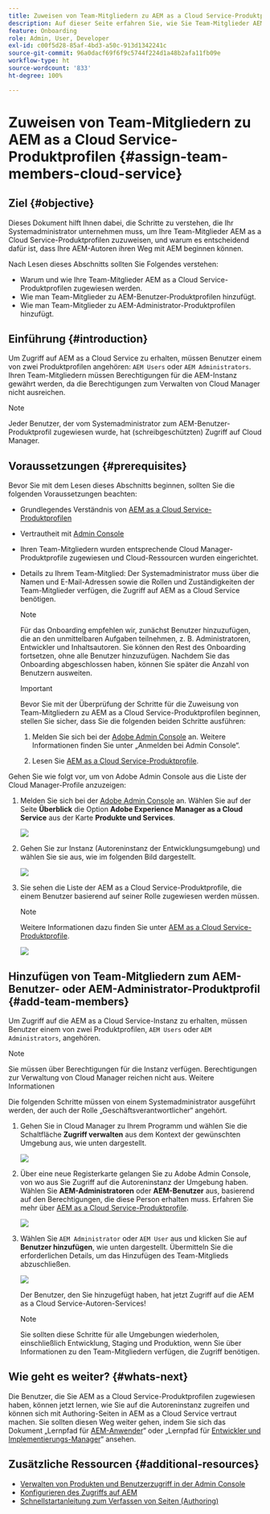 ```yaml
---
title: Zuweisen von Team-Mitgliedern zu AEM as a Cloud Service-Produktprofilen
description: Auf dieser Seite erfahren Sie, wie Sie Team-Mitglieder AEM as a Cloud Service-Produktprofilen zuweisen.
feature: Onboarding
role: Admin, User, Developer
exl-id: c00f5d28-85af-4bd3-a50c-913d1342241c
source-git-commit: 96a0dacf69f6f9c5744f224d1a48b2afa11fb09e
workflow-type: ht
source-wordcount: '833'
ht-degree: 100%

---
```


# Zuweisen von Team-Mitgliedern zu AEM as a Cloud Service-Produktprofilen {#assign-team-members-cloud-service}

## Ziel {#objective}

Dieses Dokument hilft Ihnen dabei, die Schritte zu verstehen, die Ihr Systemadministrator unternehmen muss, um Ihre Team-Mitglieder AEM as a Cloud Service-Produktprofilen zuzuweisen, und warum es entscheidend dafür ist, dass Ihre AEM-Autoren ihren Weg mit AEM beginnen können.

Nach Lesen dieses Abschnitts sollten Sie Folgendes verstehen:

* Warum und wie Ihre Team-Mitglieder AEM as a Cloud Service-Produktprofilen zugewiesen werden.
* Wie man Team-Mitglieder zu AEM-Benutzer-Produktprofilen hinzufügt.
* Wie man Team-Mitglieder zu AEM-Administrator-Produktprofilen hinzufügt.


## Einführung {#introduction}

Um Zugriff auf AEM as a Cloud Service zu erhalten, müssen Benutzer einem von zwei Produktprofilen angehören: `AEM Users` oder `AEM Administrators`. Ihren Team-Mitgliedern müssen Berechtigungen für die AEM-Instanz gewährt werden, da die Berechtigungen zum Verwalten von Cloud Manager nicht ausreichen.

>[!NOTE]
>Jeder Benutzer, der vom Systemadministrator zum AEM-Benutzer-Produktprofil zugewiesen wurde, hat (schreibgeschützten) Zugriff auf Cloud Manager.

## Voraussetzungen {#prerequisites}

Bevor Sie mit dem Lesen dieses Abschnitts beginnen, sollten Sie die folgenden Voraussetzungen beachten:

* Grundlegendes Verständnis von [AEM as a Cloud Service-Produktprofilen](https://experienceleague.adobe.com/docs/experience-manager-cloud-service/onboarding/onboarding-concepts/aem-cs-team-product-profiles.html?lang=de#aem-product-profiles)
* Vertrautheit mit [Admin Console](https://experienceleague.adobe.com/docs/experience-manager-cloud-service/onboarding/onboarding-concepts/admin-console.html?lang=de)
* Ihren Team-Mitgliedern wurden entsprechende Cloud Manager-Produktprofile zugewiesen und Cloud-Ressourcen wurden eingerichtet.
* Details zu Ihrem Team-Mitglied: Der Systemadministrator muss über die Namen und E-Mail-Adressen sowie die Rollen und Zuständigkeiten der Team-Mitglieder verfügen, die Zugriff auf AEM as a Cloud Service benötigen.

   >[!NOTE]
   >Für das Onboarding empfehlen wir, zunächst Benutzer hinzuzufügen, die an den unmittelbaren Aufgaben teilnehmen, z. B. Administratoren, Entwickler und Inhaltsautoren. Sie können den Rest des Onboarding fortsetzen, ohne alle Benutzer hinzuzufügen. Nachdem Sie das Onboarding abgeschlossen haben, können Sie später die Anzahl von Benutzern ausweiten.


   >[!IMPORTANT]
   >Bevor Sie mit der Überprüfung der Schritte für die Zuweisung von Team-Mitgliedern zu AEM as a Cloud Service-Produktprofilen beginnen, stellen Sie sicher, dass Sie die folgenden beiden Schritte ausführen:
   >
   >1. Melden Sie sich bei der [Adobe Admin Console](https://experienceleague.adobe.com/docs/experience-manager-cloud-service/onboarding/onboarding-concepts/admin-console.html?lang=de) an. Weitere Informationen finden Sie unter „Anmelden bei Admin Console“.
   >
   >1. Lesen Sie [AEM as a Cloud Service-Produktprofile](https://experienceleague.adobe.com/docs/experience-manager-cloud-service/onboarding/onboarding-concepts/aem-cs-team-product-profiles.html?lang=de#aem-product-profiles).


Gehen Sie wie folgt vor, um von Adobe Admin Console aus die Liste der Cloud Manager-Profile anzuzeigen:

1. Melden Sie sich bei der [Adobe Admin Console](https://adminconsole.adobe.com/) an. Wählen Sie auf der Seite **Überblick** die Option **Adobe Experience Manager as a Cloud Service** aus der Karte **Produkte und Services**.

   ![](/help/journey-onboarding/assets/assign-team1.png)

1. Gehen Sie zur Instanz (Autoreninstanz der Entwicklungsumgebung) und wählen Sie sie aus, wie im folgenden Bild dargestellt.

   ![](/help/journey-onboarding/assets/cloud-profiles-1.png)


1. Sie sehen die Liste der AEM as a Cloud Service-Produktprofile, die einem Benutzer basierend auf seiner Rolle zugewiesen werden müssen.

   >[!NOTE]
   >Weitere Informationen dazu finden Sie unter [AEM as a Cloud Service-Produktprofile](https://experienceleague.adobe.com/docs/experience-manager-cloud-service/onboarding/onboarding-concepts/aem-cs-team-product-profiles.html?lang=de#aem-product-profiles).

   ![](/help/journey-onboarding/assets/cloud-profiles-2.png)


## Hinzufügen von Team-Mitgliedern zum AEM-Benutzer- oder AEM-Administrator-Produktprofil {#add-team-members}

Um Zugriff auf die AEM as a Cloud Service-Instanz zu erhalten, müssen Benutzer einem von zwei Produktprofilen, `AEM Users` oder `AEM Administrators`, angehören.

>[!NOTE]
>Sie müssen über Berechtigungen für die Instanz verfügen. Berechtigungen zur Verwaltung von Cloud Manager reichen nicht aus. Weitere Informationen

Die folgenden Schritte müssen von einem Systemadministrator ausgeführt werden, der auch der Rolle „Geschäftsverantwortlicher“ angehört.

1. Gehen Sie in Cloud Manager zu Ihrem Programm und wählen Sie die Schaltfläche **Zugriff verwalten** aus dem Kontext der gewünschten Umgebung aus, wie unten dargestellt.

   ![](/help/journey-onboarding/assets/add-team1.png)

1. Über eine neue Registerkarte gelangen Sie zu Adobe Admin Console, von wo aus Sie Zugriff auf die Autoreninstanz der Umgebung haben. Wählen Sie **AEM-Administratoren** oder **AEM-Benutzer** aus, basierend auf den Berechtigungen, die diese Person erhalten muss. Erfahren Sie mehr über [AEM as a Cloud Service-Produktprofile](https://experienceleague.adobe.com/docs/experience-manager-cloud-service/onboarding/onboarding-concepts/aem-cs-team-product-profiles.html?lang=de#aem-product-profiles).

   ![](/help/journey-onboarding/assets/add-team2.png)

1. Wählen Sie `AEM Administrator` oder `AEM User` aus und klicken Sie auf **Benutzer hinzufügen**, wie unten dargestellt. Übermitteln Sie die erforderlichen Details, um das Hinzufügen des Team-Mitglieds abzuschließen.

   ![](/help/journey-onboarding/assets/add-team3.png)

   Der Benutzer, den Sie hinzugefügt haben, hat jetzt Zugriff auf die AEM as a Cloud Service-Autoren-Services!

   >[!NOTE]
   >Sie sollten diese Schritte für alle Umgebungen wiederholen, einschließlich Entwicklung, Staging und Produktion, wenn Sie über Informationen zu den Team-Mitgliedern verfügen, die Zugriff benötigen.


## Wie geht es weiter? {#whats-next}

Die Benutzer, die Sie AEM as a Cloud Service-Produktprofilen zugewiesen haben, können jetzt lernen, wie Sie auf die Autoreninstanz zugreifen und können sich mit Authoring-Seiten in AEM as a Cloud Service vertraut machen. Sie sollten diesen Weg weiter gehen, indem Sie sich das Dokument „Lernpfad für [AEM-Anwender](/help/journey-onboarding/sysadmin/learning-path-aem-users.md)“ oder „Lernpfad für [Entwickler und Implementierungs-Manager](/help/journey-onboarding/sysadmin/learning-path-developers-deploymentmanagers.md)“ ansehen.

## Zusätzliche Ressourcen {#additional-resources}

* [Verwalten von Produkten und Benutzerzugriff in der Admin Console](https://experienceleague.adobe.com/docs/experience-manager-cloud-service/security/ims-support.html?lang=de#managing-products-and-user-access-in-admin-console)
* [Konfigurieren des Zugriffs auf AEM](https://experienceleague.adobe.com/docs/experience-manager-learn/cloud-service/accessing/walk-through.html?lang=de)
* [Schnellstartanleitung zum Verfassen von Seiten (Authoring)](https://experienceleague.adobe.com/docs/experience-manager-cloud-service/sites/authoring/getting-started/quick-start.html?lang=de)
